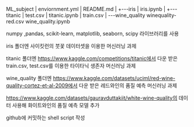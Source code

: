ML_subject
|   enviornment.yml
|   README.md
|
+---iris
|       iris.ipynb
|
+---titanic
|       test.csv
|       titanic.ipynb
|       train.csv
|
\---wine_quality
        winequality-red.csv
        wine_quality.ipynb


numpy ,pandas, scikit-learn, matplotlib, seaborn, scipy 라이브러리를 사용

iris 폴더엔 사이킷런의 붓꽃 데이터셋을 이용한 머신러닝 과제

titanic 폴더엔 https://www.kaggle.com/competitions/titanic에서 다운 받은 train.csv, test.csv를 이용한 타이타닉 생존자 머신러닝 과제

wine_quality 폴더엔 https://www.kaggle.com/datasets/uciml/red-wine-quality-cortez-et-al-2009에서 다운 받은 레드와인의 품질 예측 머신러닝 과제

https://www.kaggle.com/datasets/gauravduttakiit/white-wine-quality의 데이터 사용해 화이트와인의 품질 예측 모델 추가

github에 커밋하는 shell script 작성